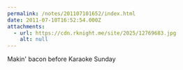 ```yaml
---
permalink: /notes/201107101652/index.html
date: 2011-07-10T16:52:54.000Z
attachments:
  - url: https://cdn.rknight.me/site/2025/12769683.jpg
    alt: null
---
```


Makin' bacon before Karaoke Sunday
